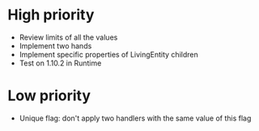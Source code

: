 # High priority
- Review limits of all the values
- Implement two hands
- Implement specific properties of LivingEntity children
- Test on 1.10.2 in Runtime

# Low priority
- Unique flag: don't apply two handlers with the same value of this flag